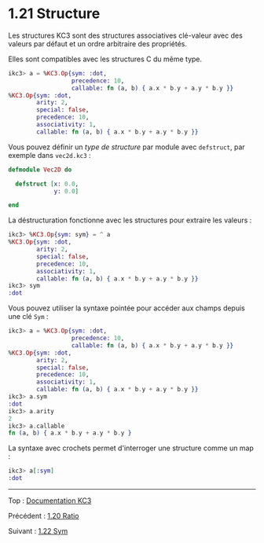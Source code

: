 # 1.21 Structure

Les structures KC3 sont des structures associatives clé-valeur
avec des valeurs par défaut et un ordre arbitraire des propriétés.

Elles sont compatibles avec les structures C du même type.

```elixir
ikc3> a = %KC3.Op{sym: :dot,
                  precedence: 10,
                  callable: fn (a, b) { a.x * b.y + a.y * b.y }}
%KC3.Op{sym: :dot,
        arity: 2,
        special: false,
        precedence: 10,
        associativity: 1,
        callable: fn (a, b) { a.x * b.y + a.y * b.y }}
```

Vous pouvez définir un _type de structure_ par module avec `defstruct`,
par exemple dans `vec2d.kc3` :

```elixir
defmodule Vec2D do

  defstruct [x: 0.0,
             y: 0.0]

end
```

La déstructuration fonctionne avec les structures pour extraire les
valeurs :

```elixir
ikc3> %KC3.Op{sym: sym} = ^ a
%KC3.Op{sym: :dot,
        arity: 2,
        special: false,
        precedence: 10,
        associativity: 1,
        callable: fn (a, b) { a.x * b.y + a.y * b.y }}
ikc3> sym
:dot
```

Vous pouvez utiliser la syntaxe pointée pour accéder aux champs
depuis une clé `Sym` :

```elixir
ikc3> a = %KC3.Op{sym: :dot,
                  precedence: 10,
                  callable: fn (a, b) { a.x * b.y + a.y * b.y }}
%KC3.Op{sym: :dot,
        arity: 2,
        special: false,
        precedence: 10,
        associativity: 1,
        callable: fn (a, b) { a.x * b.y + a.y * b.y }}
ikc3> a.sym
:dot
ikc3> a.arity
2
ikc3> a.callable
fn (a, b) { a.x * b.y + a.y * b.y }
```

La syntaxe avec crochets permet d'interroger une structure comme un
map :

```elixir
ikc3> a[:sym]
:dot
```

---

Top : [Documentation KC3](../)

Précédent : [1.20 Ratio](1.20_Ratio)

Suivant : [1.22 Sym](1.22_Sym)
